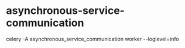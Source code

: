 # asynchronous-service-communication 



celery -A asynchronous_service_communication worker --loglevel=info